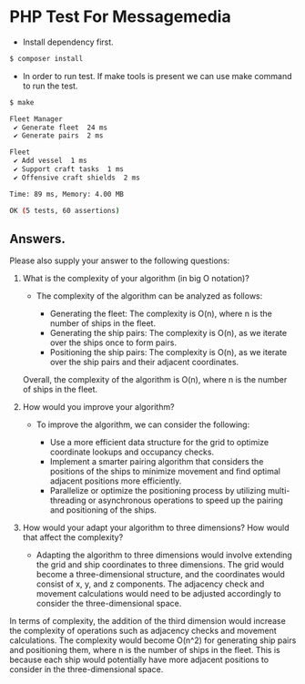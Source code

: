 # PHP Test For Messagemedia

- Install dependency first.
```bash
$ composer install
```

- In order to run test. If make tools is present we can use make command to run the test.
```bash
$ make

Fleet Manager
 ✔ Generate fleet  24 ms
 ✔ Generate pairs  2 ms

Fleet
 ✔ Add vessel  1 ms
 ✔ Support craft tasks  1 ms
 ✔ Offensive craft shields  2 ms

Time: 89 ms, Memory: 4.00 MB

OK (5 tests, 60 assertions)
```

## Answers.

Please also supply your answer to the following questions:
1. What is the complexity of your algorithm (in big O notation)?
    - The complexity of the algorithm can be analyzed as follows:

        * Generating the fleet: The complexity is O(n), where n is the number of ships in the fleet.
        * Generating the ship pairs: The complexity is O(n), as we iterate over the ships once to form pairs.
        * Positioning the ship pairs: The complexity is O(n), as we iterate over the ship pairs and their adjacent coordinates.
    
    Overall, the complexity of the algorithm is O(n), where n is the number of ships in the fleet.
2. How would you improve your algorithm?
    - To improve the algorithm, we can consider the following:

        * Use a more efficient data structure for the grid to optimize coordinate lookups and occupancy checks.
        * Implement a smarter pairing algorithm that considers the positions of the ships to minimize movement and find optimal adjacent positions more efficiently.
        * Parallelize or optimize the positioning process by utilizing multi-threading or asynchronous operations to speed up the pairing and positioning of the ships.

3. How would your adapt your algorithm to three dimensions? How would that affect
the complexity?

    - Adapting the algorithm to three dimensions would involve extending the grid and ship coordinates to three dimensions. The grid would become a three-dimensional structure, and the coordinates would consist of x, y, and z components. The adjacency check and movement calculations would need to be adjusted accordingly to consider the three-dimensional space.

In terms of complexity, the addition of the third dimension would increase the complexity of operations such as adjacency checks and movement calculations. The complexity would become O(n^2) for generating ship pairs and positioning them, where n is the number of ships in the fleet. This is because each ship would potentially have more adjacent positions to consider in the three-dimensional space.
